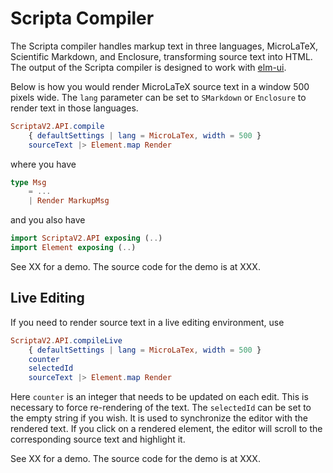 # Scripta Compiler

The Scripta compiler handles markup text in three languages, MicroLaTeX, Scientific Markdown, and Enclosure,
transforming source text into HTML. The output of the Scripta compiler is designed to work with [elm-ui](https://package.elm-lang.org/packages/mdgriffith/elm-ui/latest/).

Below is how you would render MicroLaTeX source text in a window 500 pixels wide.
The `lang` parameter can be set to `SMarkdown` or `Enclosure` to render text in those languages.

```elm
ScriptaV2.API.compile
    { defaultSettings | lang = MicroLaTex, width = 500 } 
    sourceText |> Element.map Render
```
where  you have


```elm
type Msg
    = ...
    | Render MarkupMsg


```

and you also have

```elm
import ScriptaV2.API exposing (..)
import Element exposing (..)
```

See XX for a demo.  The source code for the demo is at XXX.

## Live Editing

If you need to render source text in a live editing environment, use

```elm
ScriptaV2.API.compileLive
    { defaultSettings | lang = MicroLaTex, width = 500 }
    counter
    selectedId 
    sourceText |> Element.map Render
```

Here `counter` is an integer that needs to be updated on each edit.  This is necessary to force 
re-rendering of the text. The `selectedId` can be set to the empty string if you wish.  It is used to synchronize the editor with the rendered text.
If you click on a rendered element, the editor will scroll to the corresponding source text and highlight it.

See XX for a demo.  The source code for the demo is at XXX.

